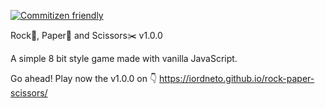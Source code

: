 [![Commitizen friendly](https://img.shields.io/badge/commitizen-friendly-brightgreen.svg)](http://commitizen.github.io/cz-cli/)

Rock🗿, Paper🧻 and Scissors✂️
v1.0.0

A simple 8 bit style game made with vanilla JavaScript.

Go ahead! Play now the v1.0.0 on 👇
https://iordneto.github.io/rock-paper-scissors/
